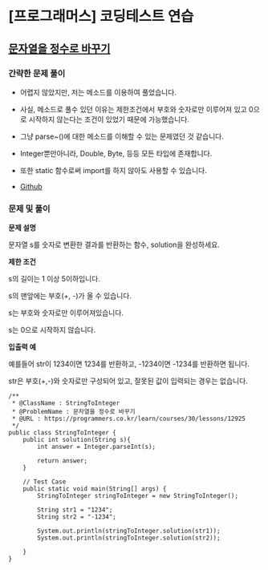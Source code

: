 # [프로그래머스] 코딩테스트 연습

## [문자열을 정수로 바꾸기](https://programmers.co.kr/learn/courses/30/lessons/12925)

### 간략한 문제 풀이

- 어렵지 않았지만, 저는 메소드를 이용하여 풀었습니다.

- 사실, 메소드로 풀수 있던 이유는 제한조건에서 부호와 숫자로만 이루어져 있고 0으로 시작하지 않는다는 조건이 있었기 때문에 가능했습니다.

- 그냥 parse~()에 대한 메소드를 이해할 수 있는 문제였던 것 같습니다.

-  Integer뿐만아니라, Double, Byte, 등등 모든 타입에 존재합니다.

- 또한 static 함수로써 import를 하지 않아도 사용할 수 있습니다.

- [Github](https://github.com/ksy90101/ProgrammosCodingTest/blob/master/src/Level01/StringToInteger.java)
### 문제 및 풀이

**문제 설명**

문자열 s를 숫자로 변환한 결과를 반환하는 함수, solution을 완성하세요.

**제한 조건**

s의 길이는 1 이상 5이하입니다.

s의 맨앞에는 부호(+, -)가 올 수 있습니다.

s는 부호와 숫자로만 이루어져있습니다.

s는 0으로 시작하지 않습니다.

**입출력 예**

예를들어 str이 1234이면 1234를 반환하고, -1234이면 -1234를 반환하면 됩니다.

str은 부호(+,-)와 숫자로만 구성되어 있고, 잘못된 값이 입력되는 경우는 없습니다.

````
/**
 * @ClassName : StringToInteger
 * @ProblemName : 문자열을 정수로 바꾸기
 * @URL : https://programmers.co.kr/learn/courses/30/lessons/12925
 */
public class StringToInteger {
    public int solution(String s){
        int answer = Integer.parseInt(s);

        return answer;
    }

    // Test Case
    public static void main(String[] args) {
        StringToInteger stringToInteger = new StringToInteger();

        String str1 = "1234";
        String str2 = "-1234";

        System.out.println(stringToInteger.solution(str1));
        System.out.println(stringToInteger.solution(str2));

    }
}
````